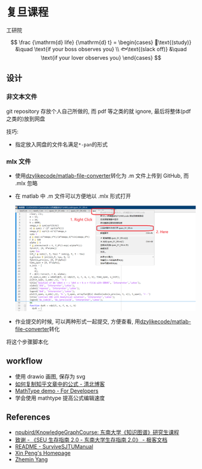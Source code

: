# 复旦课程

工研院

$$
\frac {\mathrm{d} life} {\mathrm{d} t} =
\begin{cases}
📕\text{(study)} &\quad \text{if your boss observes you}  \\
🐟\text{(slack off)} &\quad \text{if your lover observes you}
\end{cases}
$$

## 设计

### 非文本文件

git repository 存放个人自己所做的, 而 pdf 等之类的就 ignore, 最后将整体(pdf 之类的)放到网盘

技巧:

- 指定放入网盘的文件名满足`*-pan`的形式

### mlx 文件

- 使用[dzylikecode/matlab-file-converter](https://github.com/dzylikecode/matlab-file-converter)转化为 .m 文件上传到 GitHub, 而 .mlx 忽略
- 在 matlab 中 .m 文件可以方便地以 .mlx 形式打开

  ![](assets/2023-09-25-08-15-46.png)

- 作业提交的时候, 可以两种形式一起提交, 方便查看, 用[dzylikecode/matlab-file-converter](https://github.com/dzylikecode/matlab-file-converter)转化

将这个步骤脚本化

## workflow

- 使用 drawio 画图, 保存为 svg
- [如何复制知乎文章中的公式 - 清北博客](https://blog.tsinbei.com/archives/1152/#mjx-eqn-eq)
- [MathType demo - For Developers](https://demo.wiris.com/mathtype/en/developers.php?_ga=2.154018814.778037287.1696334679-1067626557.1696334679)
- 学会使用 mathtype 提高公式编辑速度

## References

- [npubird/KnowledgeGraphCourse: 东南大学《知识图谱》研究生课程](https://github.com/npubird/KnowledgeGraphCourse)
- [致谢 - 《SEU 生存指南 2.0 - 东南大学生存指南 2.0》 - 极客文档](https://geekdaxue.co/read/chengqing-ddfhl@ckpcv7/cr8aqk)
- [README - SurviveSJTUManual](https://survivesjtu.gitbook.io/survivesjtumanual/)
- [Xin Peng's Homepage](https://cspengxin.github.io/)
- [Zhemin Yang](https://yangzhemin.github.io/)
